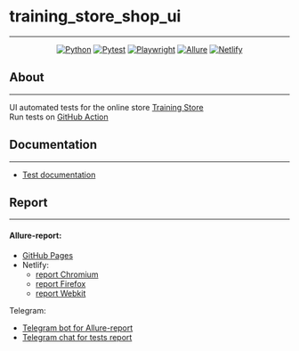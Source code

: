 # training_store_shop_ui

---

<center>

[![Python](https://img.shields.io/badge/Python-3.12-blue?style=flat-square&logo=python)](https://www.python.org/)
[![Pytest](https://img.shields.io/badge/Pytest-8.1.1-green?style=flat-square&logo=pytest)](https://docs.pytest.org/en/stable/)
[![Playwright](https://img.shields.io/badge/Playwright-1.43.0-purple?style=flat-square&logo=playwright)](https://playwright.dev/)
[![Allure](https://img.shields.io/badge/Allure-2.13.5-orange?style=flat-square&logo=allure)](https://docs.qameta.io/allure/)
[![Netlify](https://img.shields.io/badge/Netlify-Latest-blueviolet?style=flat-square&logo=netlify)](https://www.netlify.com/)

</center>

## About

---
UI automated tests for the online store [Training Store](http://16.170.215.221/home)  
Run tests on [GitHub Action](https://github.com/Alexfuz59/training_store_shop_ui/actions)

## Documentation

---
* [Test documentation](https://github.com/Alexfuz59/training_store)

## Report

---
#### Allure-report:
* [GitHub Pages](https://alexfuz59.github.io/training_store_shop_ui/)
* Netlify:
  * [report Chromium](https://allure-chromium.netlify.app/)
  * [report Firefox](https://allure-firefox.netlify.app/)
  * [report Webkit](https://allure-webkit.netlify.app/)

Telegram:
* [Telegram bot for Allure-report](https://web.telegram.org/k/#@results_tests_petaleser_bot)
* [Telegram chat for tests report](https://web.telegram.org/k/#@results_tests_petaleser_bot)
